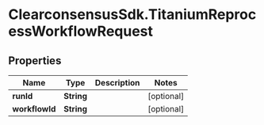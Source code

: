 # ClearconsensusSdk.TitaniumReprocessWorkflowRequest

## Properties

Name | Type | Description | Notes
------------ | ------------- | ------------- | -------------
**runId** | **String** |  | [optional] 
**workflowId** | **String** |  | [optional] 


